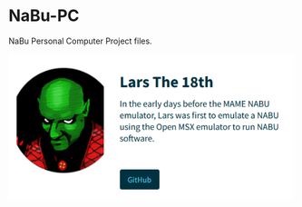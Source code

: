 # NaBu-PC


NaBu Personal Computer Project files.



![In the early days before the MAME NABU emulator, Lars was first to emulate a NABU using the Open MSX emulator to run NABU software.](LarsThe18Th.png)